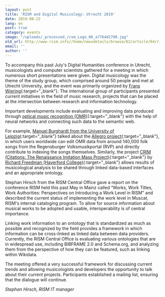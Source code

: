 ```yaml
---
layout: post
title: 'RISM and Digital Musicology: Utrecht 2019'
date: 2019-08-22
lang: en
post: true
category: events
image: "/uploads/_processed_/csm_Logo_06_a7764d2790.jpg"
old_url: http://www.rism.info//home/newsdetails/browse/62/article/64/rism-and-digital-musicology-utrecht-2019.html
email: ''
author: ''
---
```



To accompany this past July's Digital Humanities conference in Utrecht, musicologists and computer scientists gathered for a meeting in which numerous short presentations were given. Digital musicology was the theme of the study group, which comprised around 50 people and met at Utrecht University, and the event was primarily organized by [Frans Wiering](https://www.uu.nl/medewerkers/FWiering){:target="_blank"}. The international group of participants presented current initiatives in the field of music research, projects that can be placed at the intersection between research and information technology.

Important developments include evaluating and improving data produced through [optical music recognition (OMR)](https://en.wikipedia.org/wiki/Optical_music_recognition){:target="_blank"} with the help of neural networks and connecting such data to the semantic web.

For example, [Manuel Burghardt from the University of Leipzig](https://ch.uni-leipzig.de/burghardt/){:target="_blank"} talked about the [Allegro project](https://dhregensburg.wordpress.com/2017/11/02/vortrag-more-than-words-computergestuetzte-erschliessungsstrategien-und-analyseansaetze-fuer-handschriftliche-liedblaetter/){:target="_blank"}, in which users worldwide can edit OMR data from around 140,000 folk songs from the Regensburger Volksmusikportal (RVP) and directly contribute to indexing the songs themselves. Similarly, the project [CRIM (Citations: The Renaissance Imitation Mass Project)](https://crimproject.org/){:target="_blank"} by [Richard Freedman (Haverford College)](https://www.haverford.edu/users/rfreedma){:target="_blank"} allows results of musicological analysis to be shared through linked data-based interfaces and an appropriate ontology.

Stephan Hirsch from the RISM Central Office gave a report on the conference RISM held this past May in Mainz called “Works, Work Titles, Work Authorities: Perspectives on Introducing a Work Level in RISM” and described the current status of implementing the work level in Muscat, RISM's internal cataloging program. To allow for source information about musical works to be adopted and usable, interoperability is of central importance.

Linking work information to an ontology that is standardized as much as possible and recognized by the field provides a framework in which information can be cross-linked as linked data between data providers. Currently, the RISM Central Office is evaluating various ontologies that are in widespread use, including BIBFRAME 2.0 and Schema.org, and analyzing them from the perspective of how they can be featured, such as linking within Wikidata.

The meeting offered a very successful framework for discussing current trends and allowing musicologists and developers the opportunity to talk about their current projects. Participants established a mailing list, ensuring that the dialogue will continue.

_Stephan Hirsch, RISM IT manager_

<script type="text/javascript">var switchTo5x=true;</script><script type="text/javascript" src="http://w.sharethis.com/button/buttons.js"></script><script type="text/javascript">stLight.options({publisher: "9b601438-1ce1-49d8-bfd7-9cff5df54c17", doNotHash: false, doNotCopy: false, hashAddressBar: false});</script>